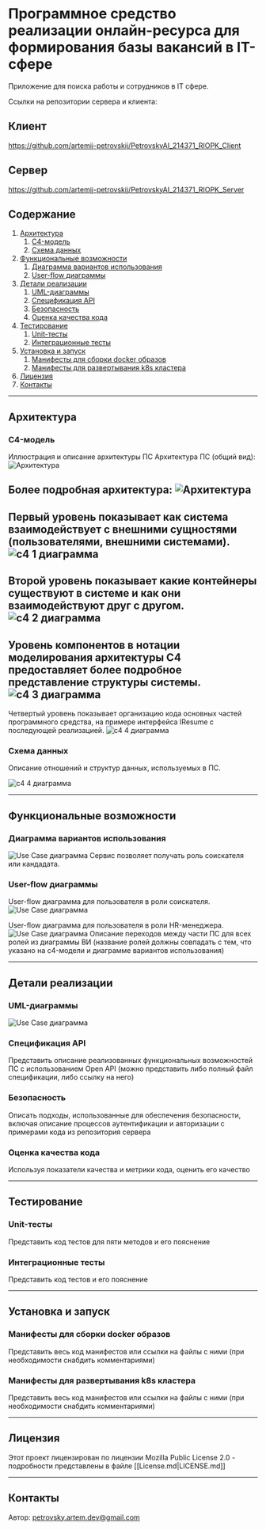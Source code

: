 # **Программное средство реализации онлайн-ресурса для формирования базы вакансий в IT-сфере**

Приложение для поиска работы и сотрудников в IT сфере.

Ссылки на репозитории сервера и клиента:
## Клиент
https://github.com/artemij-petrovskij/PetrovskyAI_214371_RIOPK_Client

## Сервер
https://github.com/artemij-petrovskij/PetrovskyAI_214371_RIOPK_Server

## **Содержание**

1. [Архитектура](#Архитектура)
	1. [C4-модель](#C4-модель)
	2. [Схема данных](#Схема_данных)
2. [Функциональные возможности](#Функциональные_возможности)
	1. [Диаграмма вариантов использования](#Диаграмма_вариантов_использования)
	2. [User-flow диаграммы](#User-flow_диаграммы)
3. [Детали реализации](#Детали_реализации)
	1. [UML-диаграммы](#UML-диаграммы)
	2. [Спецификация API](#Спецификация_API)
	3. [Безопасность](#Безопасность)
	4. [Оценка качества кода](#Оценка_качества_кода)
4. [Тестирование](#Тестирование)
	1. [Unit-тесты](#Unit-тесты)
	2. [Интеграционные тесты](#Интеграционные_тесты)
5. [Установка и  запуск](#installation)
	1. [Манифесты для сборки docker образов](#Манифесты_для_сборки_docker_образов)
	2. [Манифесты для развертывания k8s кластера](#Манифесты_для_развертывания_k8s_кластера)
6. [Лицензия](#Лицензия)
7. [Контакты](#Контакты)

---
## **Архитектура**

### C4-модель

Иллюстрация и описание архитектуры ПС
Архитектура ПС (общий вид):
![Архитектура](/images/arc2.png)

Более подробная архитектура:
![Архитектура](/images/arc.png)
---
Первый уровень показывает как система взаимодействует с внешними сущностями (пользователями, внешними системами).
![с4 1 диаграмма](/images/c4-1.png)
---
Второй уровень показывает какие контейнеры существуют в системе и как они взаимодействуют друг с другом.
![с4 2 диаграмма](/images/c4-2.png)
---
Уровень компонентов в нотации моделирования архитектуры C4 предоставляет более подробное представление структуры системы. 
![с4 3 диаграмма](/images/c4-3.png)
---
Четвертый уровень показывает организацию кода основных частей программного средства, на примере интерфейса IResume с последующей реализацией.
![с4 4 диаграмма](/images/c4-4.png)

### Схема данных

Описание отношений и структур данных, используемых в ПС. 

![с4 4 диаграмма](/images/db_scheme.png)

---

## **Функциональные возможности**

### Диаграмма вариантов использования

![Use Case диаграмма](/images/use-case.png)
Сервис позволяет получать роль соискателя или кандадата.

### User-flow диаграммы
User-flow диаграмма для пользователя в роли соискателя.
![Use Case диаграмма](/images/user-flow-1.png)

User-flow диаграмма для пользователя в роли HR-менеджера.
![Use Case диаграмма](/images/user-flow-2.png)
Описание переходов между части ПС для всех ролей из диаграммы ВИ (название ролей должны совпадать с тем, что указано на c4-модели и диаграмме вариантов использования)


---

## **Детали реализации**

### UML-диаграммы


![Use Case диаграмма](/images/use-case.png)

### Спецификация API

Представить описание реализованных функциональных возможностей ПС с использованием Open API (можно представить либо полный файл спецификации, либо ссылку на него)

### Безопасность

Описать подходы, использованные для обеспечения безопасности, включая описание процессов аутентификации и авторизации с примерами кода из репозитория сервера

### Оценка качества кода

Используя показатели качества и метрики кода, оценить его качество

---

## **Тестирование**

### Unit-тесты

Представить код тестов для пяти методов и его пояснение

### Интеграционные тесты

Представить код тестов и его пояснение

---

## **Установка и  запуск**

### Манифесты для сборки docker образов

Представить весь код манифестов или ссылки на файлы с ними (при необходимости снабдить комментариями)

### Манифесты для развертывания k8s кластера

Представить весь код манифестов или ссылки на файлы с ними (при необходимости снабдить комментариями)

---

## **Лицензия**

Этот проект лицензирован по лицензии Mozilla Public License 2.0 - подробности представлены в файле [[License.md|LICENSE.md]]

---

## **Контакты**

Автор: petrovsky.artem.dev@gmail.com